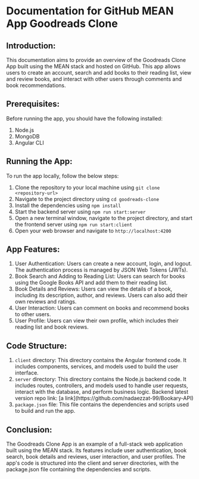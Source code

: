 <!DOCTYPE html>
<html>
<body>
	<h1>Documentation for GitHub MEAN App Goodreads Clone</h1>
  <h2>Introduction:</h2>
<p>This documentation aims to provide an overview of the Goodreads Clone App built using the MEAN stack and hosted on GitHub. This app allows users to create an account, search and add books to their reading list, view and review books, and interact with other users through comments and book recommendations.</p>

<h2>Prerequisites:</h2>
<p>Before running the app, you should have the following installed:</p>
<ol>
	<li>Node.js</li>
	<li>MongoDB</li>
	<li>Angular CLI</li>
</ol>

<h2>Running the App:</h2>
<p>To run the app locally, follow the below steps:</p>
<ol>
	<li>Clone the repository to your local machine using <code>git clone &lt;repository-url&gt;</code></li>
	<li>Navigate to the project directory using <code>cd goodreads-clone</code></li>
	<li>Install the dependencies using <code>npm install</code></li>
	<li>Start the backend server using <code>npm run start:server</code></li>
	<li>Open a new terminal window, navigate to the project directory, and start the frontend server using <code>npm run start:client</code></li>
	<li>Open your web browser and navigate to <code>http://localhost:4200</code></li>
</ol>

<h2>App Features:</h2>
<ol>
	<li>User Authentication: Users can create a new account, login, and logout. The authentication process is managed by JSON Web Tokens (JWTs).</li>
	<li>Book Search and Adding to Reading List: Users can search for books using the Google Books API and add them to their reading list.</li>
	<li>Book Details and Reviews: Users can view the details of a book, including its description, author, and reviews. Users can also add their own reviews and ratings.</li>
	<li>User Interaction: Users can comment on books and recommend books to other users.</li>
	<li>User Profile: Users can view their own profile, which includes their reading list and book reviews.</li>
</ol>

<h2>Code Structure:</h2>
<ol>
	<li><code>client</code> directory: This directory contains the Angular frontend code. It includes components, services, and models used to build the user interface.</li>
	<li><code>server</code> directory: This directory contains the Node.js backend code. It includes routes, controllers, and models used to handle user requests, interact with the database, and perform business logic.
	Backend latest version repo link: [a link](https://github.com/nadaezzat-99/Bookary-API)
	</li>
	<li><code>package.json</code> file: This file contains the dependencies and scripts used to build and run the app.</li>
</ol>

<h2>Conclusion:</h2>
<p>The Goodreads Clone App is an example of a full-stack web application built using the MEAN stack. Its features include user authentication, book search, book details and reviews, user interaction, and user profiles. The app's code is structured into the client and server directories, with the package.json file containing the dependencies and scripts.</p>
</body>
</html>
